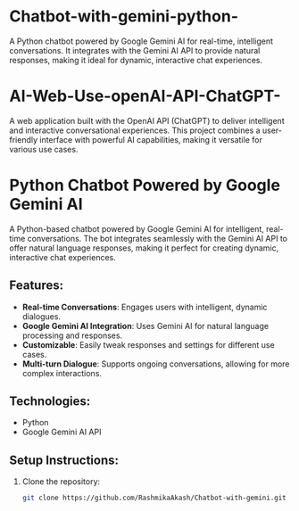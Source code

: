 # Chatbot-with-gemini-python-
A Python chatbot powered by Google Gemini AI for real-time, intelligent conversations. It integrates with the Gemini AI API to provide natural responses, making it ideal for dynamic, interactive chat experiences.

# AI-Web-Use-openAI-API-ChatGPT-
A web application built with the OpenAI API (ChatGPT) to deliver intelligent and interactive conversational experiences. This project combines a user-friendly interface with powerful AI capabilities, making it versatile for various use cases.

# Python Chatbot Powered by Google Gemini AI

A Python-based chatbot powered by Google Gemini AI for intelligent, real-time conversations. The bot integrates seamlessly with the Gemini AI API to offer natural language responses, making it perfect for creating dynamic, interactive chat experiences.

## Features:
- **Real-time Conversations**: Engages users with intelligent, dynamic dialogues.
- **Google Gemini AI Integration**: Uses Gemini AI for natural language processing and responses.
- **Customizable**: Easily tweak responses and settings for different use cases.
- **Multi-turn Dialogue**: Supports ongoing conversations, allowing for more complex interactions.

## Technologies:
- Python
- Google Gemini AI API

## Setup Instructions:

1. Clone the repository:
   ```bash
   git clone https://github.com/RashmikaAkash/Chatbot-with-gemini.git


